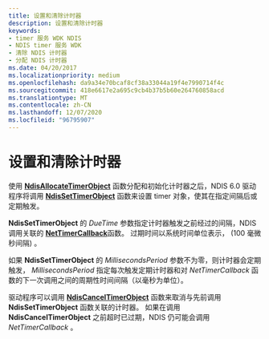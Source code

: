 ```yaml
---
title: 设置和清除计时器
description: 设置和清除计时器
keywords:
- timer 服务 WDK NDIS
- NDIS timer 服务 WDK
- 清除 NDIS 计时器
- 分配 NDIS 计时器
ms.date: 04/20/2017
ms.localizationpriority: medium
ms.openlocfilehash: da9a34e70bcaf8cf38a33044a19f4e7990714f4c
ms.sourcegitcommit: 418e6617e2a695c9cb4b37b5b60e264760858acd
ms.translationtype: MT
ms.contentlocale: zh-CN
ms.lasthandoff: 12/07/2020
ms.locfileid: "96795907"
---
```

# <a name="setting-and-clearing-timers"></a>设置和清除计时器





使用 [**NdisAllocateTimerObject**](/windows-hardware/drivers/ddi/ndis/nf-ndis-ndisallocatetimerobject) 函数分配和初始化计时器之后，NDIS 6.0 驱动程序将调用 [**NdisSetTimerObject**](/windows-hardware/drivers/ddi/ndis/nf-ndis-ndissettimerobject) 函数来设置 timer 对象，使其在指定间隔后或定期触发。

**NdisSetTimerObject** 的 *DueTime* 参数指定计时器触发之前经过的间隔，NDIS 调用关联的 [**NetTimerCallback**](/windows-hardware/drivers/ddi/ndis/nc-ndis-ndis_timer_function)函数。 过期时间以系统时间单位表示， (100 毫微秒间隔) 。

如果 **NdisSetTimerObject** 的 *MillisecondsPeriod* 参数不为零，则计时器会定期触发， *MillisecondsPeriod* 指定每次触发定期计时器和对 *NetTimerCallback* 函数的下一次调用之间的周期性时间间隔（以毫秒为单位）。

驱动程序可以调用 [**NdisCancelTimerObject**](/windows-hardware/drivers/ddi/ndis/nf-ndis-ndiscanceltimerobject) 函数来取消与先前调用 **NdisSetTimerObject** 函数关联的计时器。 如果在调用 **NdisCancelTimerObject** 之前超时已过期，NDIS 仍可能会调用 *NetTimerCallback* 。

 

